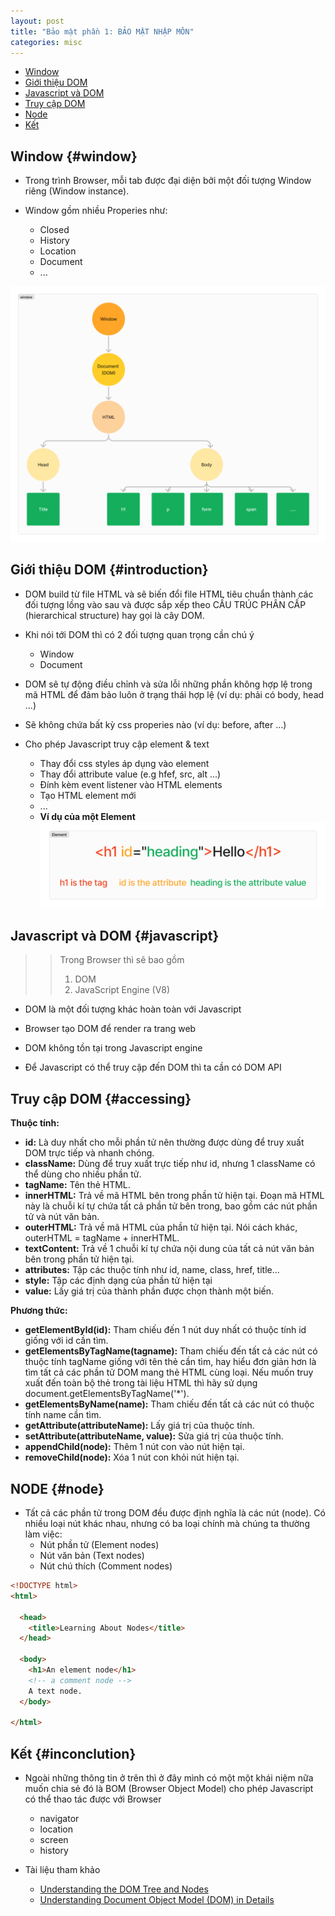 ```yaml
---
layout: post
title: "Bảo mật phần 1: BẢO MẬT NHẬP MÔN"
categories: misc
---
```


* [Window](#window)
* [Giới thiệu DOM](#introduction)
* [Javascript và DOM](#javascript)
* [Truy cập DOM](#accessing)
* [Node](#node)
* [Kết](#inconclution)

## Window {#window}
- Trong trình Browser, mỗi tab được đại diện bởi một đối tượng Window riêng (Window instance).

- Window gồm nhiều Properies như:
    - Closed
    - History
    - Location
    - Document
    - ...
 
![window](https://raw.githubusercontent.com/datnd35/datnd35.github.io/refs/heads/master/assets/images/document-object-model/window.png)


## Giới thiệu DOM {#introduction}
- DOM build từ file HTML và sẽ biến đổi file HTML tiêu chuẩn thành các đối tượng lồng vào sau và được sắp xếp theo CẤU TRÚC PHÂN CẤP (hierarchical structure) hay gọi là cây DOM.

- Khi nói tới DOM thì có 2 đối tượng quan trọng cần chú ý 
  - Window
  - Document 

- DOM sẽ tự động điều chỉnh và sửa lỗi những phần không hợp lệ trong mã HTML để đảm bảo luôn ở trạng thái hợp lệ (ví dụ: phải có body, head ...)

- Sẽ không chứa bất kỳ css properies nào (ví dụ: before, after ...)

- Cho phép Javascript truy cập element & text
  - Thay đổi css styles áp dụng vào element 
  - Thay đổi attribute value (e.g hfef, src, alt ...)
  - Đính kèm event listener vào HTML elements
  - Tạo HTML element mới 
  - ...
  - **Ví dụ của một Element**
  ![window](https://raw.githubusercontent.com/datnd35/datnd35.github.io/refs/heads/master/assets/images/document-object-model/element.png)


## Javascript và DOM {#javascript}
 >> Trong Browser thì sẽ bao gồm
 >> 1. DOM
 >> 2. JavaScript Engine (V8)

- DOM là một đối tượng khác hoàn toàn với Javascript

- Browser tạo DOM để render ra trang web

- DOM không tồn tại trong Javascript engine 

- Để Javascript có thể truy cập đến DOM thì ta cần có DOM API 

## Truy cập DOM {#accessing}
**Thuộc tính:** 
- **id:**
  Là duy nhất cho mỗi phần tử nên thường được dùng để truy xuất DOM trực tiếp và nhanh chóng.
- **className:** 
  Dùng để truy xuất trực tiếp như id, nhưng 1 className có thể dùng cho nhiều phần tử.
- **tagName:** 
  Tên thẻ HTML.
- **innerHTML:** 
  Trả về mã HTML bên trong phần tử hiện tại. Đoạn mã HTML này là chuỗi kí tự chứa tất cả phần tử bên trong, bao gồm các nút phần tử và nút văn bản.
- **outerHTML:** 
  Trả về mã HTML của phần tử hiện tại. Nói cách khác, outerHTML = tagName + innerHTML.
- **textContent:** 
  Trả về 1 chuỗi kí tự chứa nội dung của tất cả nút văn bản bên trong phần tử hiện tại.
- **attributes:** 
  Tập các thuộc tính như id, name, class, href, title…
- **style:** 
  Tập các định dạng của phần tử hiện tại
- **value:** 
  Lấy giá trị của thành phần được chọn thành một biến.

**Phương thức:**
- **getElementById(id):** 
  Tham chiếu đến 1 nút duy nhất có thuộc tính id giống với id cần tìm.
- **getElementsByTagName(tagname):** 
  Tham chiếu đến tất cả các nút có thuộc tính tagName giống với tên thẻ cần tìm, hay hiểu đơn giản hơn là tìm tất cả các phần tử DOM mang thẻ HTML cùng loại. Nếu muốn truy xuất đến toàn bộ thẻ trong tài liệu HTML thì hãy sử dụng document.getElementsByTagName('*').
- **getElementsByName(name):** 
  Tham chiếu đến tất cả các nút có thuộc tính name cần tìm.
- **getAttribute(attributeName):** 
  Lấy giá trị của thuộc tính.
- **setAttribute(attributeName, value):** 
  Sửa giá trị của thuộc tính.
- **appendChild(node):** 
  Thêm 1 nút con vào nút hiện tại.
- **removeChild(node):** 
  Xóa 1 nút con khỏi nút hiện tại.

## NODE {#node}
- Tất cả các phần tử trong DOM đều được định nghĩa là các nút (node). Có nhiều loại nút khác nhau, nhưng có ba loại chính mà chúng ta thường làm việc:
    - Nút phần tử (Element nodes)
    - Nút văn bản (Text nodes)
    - Nút chú thích (Comment nodes)

```html
<!DOCTYPE html>
<html>

  <head>
    <title>Learning About Nodes</title>
  </head>

  <body>
    <h1>An element node</h1>
    <!-- a comment node -->
    A text node.
  </body>

</html> 
```

## Kết {#inconclution}
- Ngoài những thông tin ở trên thì ở đây mình có một một khái niệm nữa muốn chia sẻ đó là BOM (Browser Object Model) cho phép Javascript có thể thao tác được với Browser 
  - navigator 
  - location
  - screen 
  - history 

- Tài liệu tham khảo 
  - [Understanding the DOM Tree and Nodes](https://www.digitalocean.com/community/tutorials/understanding-the-dom-tree-and-nodes)
  - [Understanding Document Object Model (DOM) in Details](https://www.hongkiat.com/blog/understanding-document-object-model/#google_vignette)

